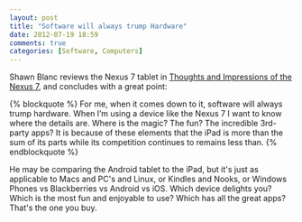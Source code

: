 ```yaml
---
layout: post
title: "Software will always trump Hardware"
date: 2012-07-19 18:59
comments: true
categories: [Software, Computers]
---
```


Shawn Blanc reviews the Nexus 7 tablet in [Thoughts and Impressions of the Nexus 7](http://shawnblanc.net/2012/07/the-nexus-7/), and concludes with a great point:

{% blockquote %}
For me, when it comes down to it, software will always trump hardware. When I’m using a device like the Nexus 7 I want to know where the details are. Where is the magic? The fun? The incredible 3rd-party apps? It is because of these elements that the iPad is more than the sum of its parts while its competition continues to remains less than.
{% endblockquote %}

He may be comparing the Android tablet to the iPad, but it's just as applicable to Macs and PC's and Linux, or Kindles and Nooks, or Windows Phones vs Blackberries vs Android vs iOS. Which device delights you? Which is the most fun and enjoyable to use? Which has all the great apps? That's the one you buy.
